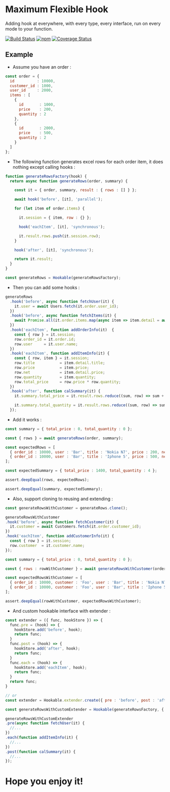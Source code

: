 # Maximum Flexible Hook
Adding hook at everywhere, with every type, every interface, run on every mode to your function.

[![Build Status](https://travis-ci.org/hoangtd97/flex-hook.svg?branch=master)](https://travis-ci.org/hoangtd97/flex-hook)
[![npm](https://img.shields.io/badge/npm-flex--hook-green.svg)](https://www.npmjs.com/package/flex-hook)
[![Coverage Status](https://coveralls.io/repos/github/hoangtd97/flex-hook/badge.svg?branch=master)](https://coveralls.io/github/hoangtd97/flex-hook?branch=master)

## Example

* Assume you have an order :

```js
const order = {
  id          : 10000,
  customer_id : 1000,
  user_id     : 2000,
  items : [
    {
      id       : 1000,
      price    : 200,
      quantity : 2
    },
    {
      id       : 2000,
      price    : 500,
      quantity : 2
    }
  ]
};
```

* The following function generates excel rows for each order item, it does nothing except calling hooks : 

```js
function generateRowsFactory(hook) {
  return async function generateRows(order, summary) {

    const it = { order, summary, result : { rows : [] } };

    await hook('before', [it], 'parallel');

    for (let item of order.items) {

      it.session = { item, row : {} };

      hook('eachItem', [it], 'synchronous');

      it.result.rows.push(it.session.row);
    }

    hook('after', [it], 'synchronous');

    return it.result;
  }
}

const generateRows = Hookable(generateRowsFactory);
```

* Then you can add some hooks :

```js
generateRows
  .hook('before', async function fetchUser(it) {
    it.user = await Users.fetch(it.order.user_id);
  })
  .hook('before', async function fetchItems(it) {
    await Promise.all(it.order.items.map(async item => item.detail = await Items.fetch(item.id)));
  })
  .hook('eachItem', function addOrderInfo(it)  {
    const { row } = it.session;
    row.order_id = it.order.id;
    row.user     = it.user.name;
  })
  .hook('eachItem', function addItemInfo(it) {
    const { row, item } = it.session;
    row.title           = item.detail.title;
    row.price           = item.price;
    row.net             = item.detail.price;
    row.quantity        = item.quantity;
    row.total_price     = row.price * row.quantity;
  })
  .hook('after', function calSummary(it) {
    it.summary.total_price = it.result.rows.reduce((sum, row) => sum + row.total_price, 0); 

    it.summary.total_quantity = it.result.rows.reduce((sum, row) => sum + row.quantity, 0); 
  });
```

* Add it works :

```js
const summary = { total_price : 0, total_quantity : 0 };

const { rows } = await generateRows(order, summary);

const expectedRows = [
  { order_id : 10000, user : 'Bar', title : 'Nokia N7', price : 200, net : 180, quantity : 2, total_price : 400  },
  { order_id : 10000, user : 'Bar', title : 'Iphone 5', price : 500, net : 400, quantity : 2, total_price : 1000 },
];

const expectedSummary = { total_price : 1400, total_quantity : 4 };

assert.deepEqual(rows, expectedRows);

assert.deepEqual(summary, expectedSummary);
```

* Also, support cloning to reusing and extending :

```js
const generateRowsWithCustomer = generateRows.clone();

generateRowsWithCustomer
.hook('before', async function fetchCustomer(it) {
  it.customer = await Customers.fetch(it.order.customer_id);
})
.hook('eachItem', function addCustomerInfo(it) {
  const { row } = it.session;
  row.customer  = it.customer.name;
});

const summary = { total_price : 0, total_quantity : 0 };

const { rows : rowWithCustomer } = await generateRowsWithCustomer(order, summary);

const expectedRowsWithCustomer = [
  { order_id : 10000, customer : 'Foo', user : 'Bar', title : 'Nokia N7', price : 200, net : 180, quantity : 2, total_price : 400  },
  { order_id : 10000, customer : 'Foo', user : 'Bar', title : 'Iphone 5', price : 500, net : 400, quantity : 2, total_price : 1000 },
];

assert.deepEqual(rowWithCustomer, expectedRowsWithCustomer);
```

* And custom hookable interface with extender :

```js
const extender = ({ func, hookStore }) => {
  func.pre = (hook) => {
    hookStore.add('before', hook);
    return func;
  }
  func.post = (hook) => {
    hookStore.add('after', hook);
    return func;
  }
  func.each = (hook) => {
    hookStore.add('eachItem', hook);
    return func;
  }
  return func;
}

// or
const extender = Hookable.extender.create({ pre : 'before', post : 'after', each : 'eachItem' });

const generateRowsWithCustomExtender = Hookable(generateRowsFactory, { extender });

generateRowsWithCustomExtender
.pre(async function fetchUser(it) {
  //...
})
.each(function addItemInfo(it) {
  //...
})
.post(function calSummary(it) {
  //...
});
```

# Hope you enjoy it!